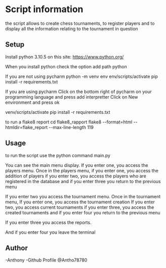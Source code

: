# Script information
the script allows to create chess tournaments,
to register players and to display all the information relating to the tournament in question

## Setup
Install python 3.10.5 on this site:
https://www.python.org/

When you install python check the option
add path python

If you are not using pycharm
python -m venv env 
env/scripts/activate 
pip install -r requirements.txt

If you are using pycharm
Click on the bottom right of pycharm on your programming language and press add interpretter
Click on New environment and press ok

venv/scripts/activate
pip install -r requirements.txt

to run a flake8 report
cd flake8_rapport
flake8 --format=html --htmldir=flake_report --max-line-length 119

## Usage
to run the script use the python command main.py

You can see the main menu display. 
If you enter one, you access the players menu.
Once in the players menu,
if you enter one, you access the addition of players
if you enter two, you access the players who are registered in the database
and if you enter three you return to the previous menu

If you enter two you access the tournament menu.
Once in the tournament menu,
If you enter one, you access the tournament creation
If you enter two, you access current tournaments
if you enter three, you access the created tournaments
and if you enter four you return to the previous menu

If you enter three you access the reports.

And if you enter four you leave the terminal

## Author
-Anthony
-Github Profile @Antho78780


